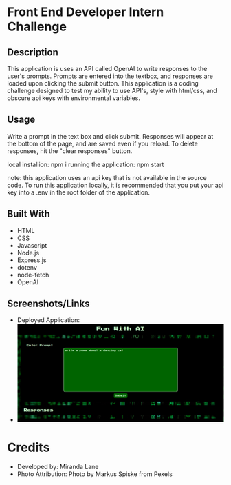 # Front End Developer Intern Challenge

## Description
This application is uses an API called OpenAI to write responses to the user's prompts. Prompts are entered into the textbox, and responses are loaded upon clicking the submit button.  This application is a coding challenge designed to test my ability to use API's, style with html/css, and obscure api keys with environmental variables. 

## Usage
Write a prompt in the text box and click submit.  Responses will appear at the bottom of the page, and are saved even if you reload.  To delete responses, hit the "clear responses" button. 

local installion: npm i
running the application: npm start

note: this application uses an api key that is not available in the source code.  To run this application locally, it is recommended that you put your api key into a .env in the root folder of the application.

## Built With
* HTML
* CSS
* Javascript
* Node.js
* Express.js
* dotenv
* node-fetch
* OpenAI

## Screenshots/Links
* Deployed Application:
* ![alt text](public/assets/images/intern-challenge-screenshot.png)

# Credits
* Developed by: Miranda Lane
* Photo Attribution: Photo by Markus Spiske from Pexels
